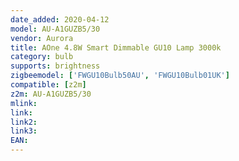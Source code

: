 ```yaml
---
date_added: 2020-04-12
model: AU-A1GUZB5/30
vendor: Aurora
title: AOne 4.8W Smart Dimmable GU10 Lamp 3000k
category: bulb
supports: brightness
zigbeemodel: ['FWGU10Bulb50AU', 'FWGU10Bulb01UK']
compatible: [z2m]
z2m: AU-A1GUZB5/30
mlink: 
link: 
link2: 
link3: 
EAN: 
---
```


